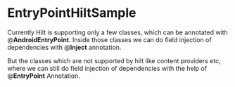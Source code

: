 # EntryPointHiltSample

Currently Hilt is supporting only a few classes, which can be annotated with @**AndroidEntryPoint**.
Inside those classes we can do field injection of dependencies with @**Inject** annotation.

But the classes which are not supported by hilt like content providers etc,
where we can still do field injection of dependencies with the help of @**EntryPoint** Annotation.

